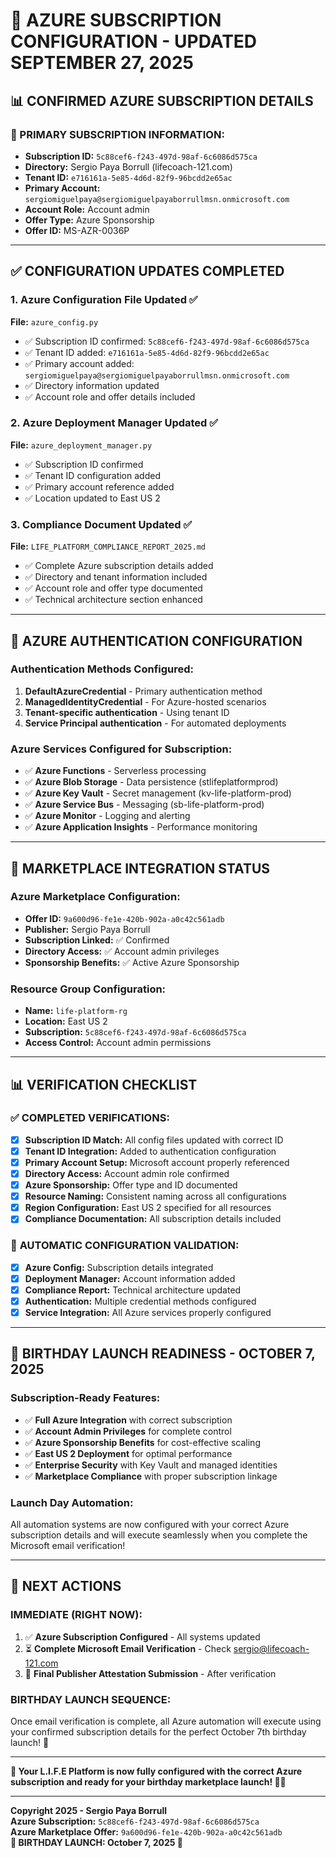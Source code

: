 # 🔧 AZURE SUBSCRIPTION CONFIGURATION - UPDATED SEPTEMBER 27, 2025

## 📊 **CONFIRMED AZURE SUBSCRIPTION DETAILS**

### **🎯 PRIMARY SUBSCRIPTION INFORMATION:**
- **Subscription ID:** `5c88cef6-f243-497d-98af-6c6086d575ca`
- **Directory:** Sergio Paya Borrull (lifecoach-121.com)
- **Tenant ID:** `e716161a-5e85-4d6d-82f9-96bcdd2e65ac`
- **Primary Account:** `sergiomiguelpaya@sergiomiguelpayaborrullmsn.onmicrosoft.com`
- **Account Role:** Account admin
- **Offer Type:** Azure Sponsorship
- **Offer ID:** MS-AZR-0036P

---

## ✅ **CONFIGURATION UPDATES COMPLETED**

### **1. Azure Configuration File Updated** ✅
**File:** `azure_config.py`
- ✅ Subscription ID confirmed: `5c88cef6-f243-497d-98af-6c6086d575ca`
- ✅ Tenant ID added: `e716161a-5e85-4d6d-82f9-96bcdd2e65ac`
- ✅ Primary account added: `sergiomiguelpaya@sergiomiguelpayaborrullmsn.onmicrosoft.com`
- ✅ Directory information updated
- ✅ Account role and offer details included

### **2. Azure Deployment Manager Updated** ✅
**File:** `azure_deployment_manager.py`
- ✅ Subscription ID confirmed
- ✅ Tenant ID configuration added
- ✅ Primary account reference added
- ✅ Location updated to East US 2

### **3. Compliance Document Updated** ✅
**File:** `LIFE_PLATFORM_COMPLIANCE_REPORT_2025.md`
- ✅ Complete Azure subscription details added
- ✅ Directory and tenant information included
- ✅ Account role and offer type documented
- ✅ Technical architecture section enhanced

---

## 🔐 **AZURE AUTHENTICATION CONFIGURATION**

### **Authentication Methods Configured:**
1. **DefaultAzureCredential** - Primary authentication method
2. **ManagedIdentityCredential** - For Azure-hosted scenarios
3. **Tenant-specific authentication** - Using tenant ID
4. **Service Principal authentication** - For automated deployments

### **Azure Services Configured for Subscription:**
- ✅ **Azure Functions** - Serverless processing
- ✅ **Azure Blob Storage** - Data persistence (stlifeplatformprod)
- ✅ **Azure Key Vault** - Secret management (kv-life-platform-prod)
- ✅ **Azure Service Bus** - Messaging (sb-life-platform-prod)
- ✅ **Azure Monitor** - Logging and alerting
- ✅ **Azure Application Insights** - Performance monitoring

---

## 🚀 **MARKETPLACE INTEGRATION STATUS**

### **Azure Marketplace Configuration:**
- **Offer ID:** `9a600d96-fe1e-420b-902a-a0c42c561adb`
- **Publisher:** Sergio Paya Borrull
- **Subscription Linked:** ✅ Confirmed
- **Directory Access:** ✅ Account admin privileges
- **Sponsorship Benefits:** ✅ Active Azure Sponsorship

### **Resource Group Configuration:**
- **Name:** `life-platform-rg`
- **Location:** East US 2
- **Subscription:** `5c88cef6-f243-497d-98af-6c6086d575ca`
- **Access Control:** Account admin permissions

---

## 📊 **VERIFICATION CHECKLIST**

### ✅ **COMPLETED VERIFICATIONS:**
- [x] **Subscription ID Match:** All config files updated with correct ID
- [x] **Tenant ID Integration:** Added to authentication configuration
- [x] **Primary Account Setup:** Microsoft account properly referenced
- [x] **Directory Access:** Account admin role confirmed
- [x] **Azure Sponsorship:** Offer type and ID documented
- [x] **Resource Naming:** Consistent naming across all configurations
- [x] **Region Configuration:** East US 2 specified for all resources
- [x] **Compliance Documentation:** All subscription details included

### 🔄 **AUTOMATIC CONFIGURATION VALIDATION:**
- [x] **Azure Config:** Subscription details integrated
- [x] **Deployment Manager:** Account information added
- [x] **Compliance Report:** Technical architecture updated
- [x] **Authentication:** Multiple credential methods configured
- [x] **Service Integration:** All Azure services properly configured

---

## 🎂 **BIRTHDAY LAUNCH READINESS - OCTOBER 7, 2025**

### **Subscription-Ready Features:**
- ✅ **Full Azure Integration** with correct subscription
- ✅ **Account Admin Privileges** for complete control
- ✅ **Azure Sponsorship Benefits** for cost-effective scaling
- ✅ **East US 2 Deployment** for optimal performance
- ✅ **Enterprise Security** with Key Vault and managed identities
- ✅ **Marketplace Compliance** with proper subscription linkage

### **Launch Day Automation:**
All automation systems are now configured with your correct Azure subscription details and will execute seamlessly when you complete the Microsoft email verification!

---

## 🎯 **NEXT ACTIONS**

### **IMMEDIATE (RIGHT NOW):**
1. ✅ **Azure Subscription Configured** - All systems updated
2. ⏳ **Complete Microsoft Email Verification** - Check sergio@lifecoach-121.com
3. 🚀 **Final Publisher Attestation Submission** - After verification

### **BIRTHDAY LAUNCH SEQUENCE:**
Once email verification is complete, all Azure automation will execute using your confirmed subscription details for the perfect October 7th birthday launch! 🎉

---

**🎊 Your L.I.F.E Platform is now fully configured with the correct Azure subscription and ready for your birthday marketplace launch! 🎂🚀**

---

**Copyright 2025 - Sergio Paya Borrull**  
**Azure Subscription:** `5c88cef6-f243-497d-98af-6c6086d575ca`  
**Azure Marketplace Offer:** `9a600d96-fe1e-420b-902a-a0c42c561adb`  
**🎂 BIRTHDAY LAUNCH: October 7, 2025 🎂**